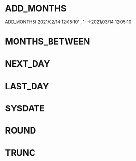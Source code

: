 # ADD_MONTHS
ADD_MONTHS('2021/02/14 12:05:10' , 1)
→2021/03/14 12:05:10
# MONTHS_BETWEEN
# NEXT_DAY
# LAST_DAY
# SYSDATE
# ROUND
# TRUNC